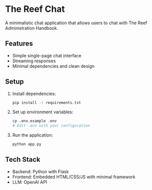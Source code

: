# The Reef Chat

A minimalistic chat application that allows users to chat with The Reef Administration Handbook.

## Features

- Simple single-page chat interface
- Streaming responses
- Minimal dependencies and clean design

## Setup

1. Install dependencies:
   ```bash
   pip install -r requirements.txt
   ```

2. Set up environment variables:
   ```bash
   cp .env.example .env
   # Edit .env with your configuration
   ```

3. Run the application:
   ```bash
   python app.py
   ```

## Tech Stack

- Backend: Python with Flask
- Frontend: Embedded HTML/CSS/JS with minimal framework
- LLM: OpenAI API